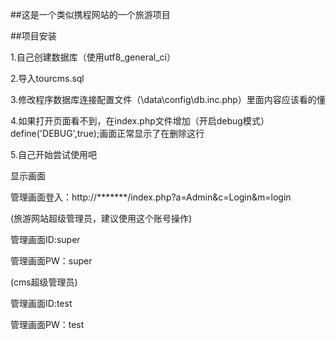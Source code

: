##这是一个类似携程网站的一个旅游项目

##项目安装

1.自己创建数据库（使用utf8_general_ci）

2.导入tourcms.sql

3.修改程序数据库连接配置文件（\data\config\db.inc.php）里面内容应该看的懂

4.如果打开页面看不到，在index.php文件增加（开启debug模式）define('DEBUG',true);画面正常显示了在删除这行

5.自己开始尝试使用吧


显示画面

管理画面登入：http://*******/index.php?a=Admin&c=Login&m=login

(旅游网站超级管理员，建议使用这个账号操作)

管理画面ID:super

管理画面PW：super

(cms超级管理员)

管理画面ID:test

管理画面PW：test





